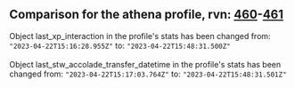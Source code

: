## Comparison for the athena profile, rvn: [460](https://github.com/PRO100KatYT/FortniteProfileRevisions/tree/main/profiles/athena/460%20athena.json)-[461](https://github.com/PRO100KatYT/FortniteProfileRevisions/tree/main/profiles/athena/461%20athena.json)

Object last_xp_interaction in the profile's stats has been changed from: `"2023-04-22T15:16:28.955Z"` to: `"2023-04-22T15:48:31.500Z"`
<br><br>
Object last_stw_accolade_transfer_datetime in the profile's stats has been changed from: `"2023-04-22T15:17:03.764Z"` to: `"2023-04-22T15:48:31.501Z"`
<br><br>
